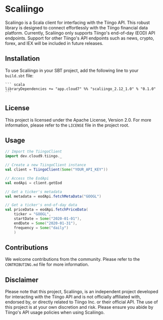 # Scaliingo

Scaliingo is a Scala client for interfacing with the Tiingo API. This robust library is designed to connect effortlessly with the Tiingo financial data platform. Currently, Scaliingo only supports Tiingo's end-of-day (EOD) API endpoints. Support for other Tiingo's API endpoints such as news, crypto, forex, and IEX will be included in future releases.

## Installation

To use Scaliingo in your SBT project, add the following line to your `build.sbt` file:

    ``` scala
    libraryDependencies += "app.cloud7" %% "scaliingo_2.12_1.0" % "0.1.0"
    ```

## License

This project is licensed under the Apache License, Version 2.0. For more information, please refer to the `LICENSE` file in the project root.

## Usage

``` scala
// Import the TiingoClient
import dev.cloud9.tiingo._

// Create a new TiingoClient instance
val client = TiingoClient(Some("YOUR_API_KEY"))

// Access the EodApi
val eodApi = client.getEod

// Get a ticker's metadata
val metadata = eodApi.fetchMetaData("GOOGL")

// Get a ticker's end-of-day data
val priceData = eodApi.fetchPriceData(
    ticker = "GOOGL", 
    startDate = Some("2020-01-01"), 
    endDate = Some("2020-01-31"), 
    frequency = Some("daily")
    )
```

## Contributions

We welcome contributions from the community. Please refer to the `CONTRIBUTING.md` file for more information.

## Disclaimer

Please note that this project, Scaliingo, is an independent project developed for interacting with the Tiingo API and is not officially affiliated with, endorsed by, or directly related to Tiingo Inc. or their official API. The use of this project is at your own discretion and risk. Please ensure you abide by Tiingo's API usage policies when using Scaliingo.